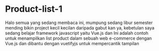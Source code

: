 # Product-list-1
Halo semua yang sedang membaca ini, mumpung sedang libur semester mending bikin project kecil kecilan daripada gabut kan ya, kebetulan saya sedang belajar framework javascript yaitu Vue.js dan Ini adalah contoh untuk menampilkan list product dalam sebuah web e-commerce dengan Vue.js dan dibantu dengan vuetifyjs untuk mempercantik tampilan
